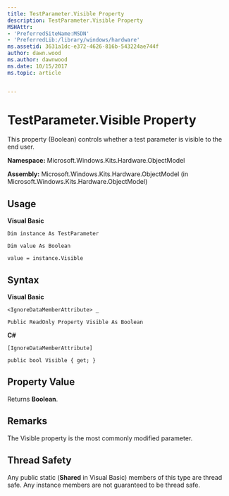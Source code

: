 ```yaml
---
title: TestParameter.Visible Property
description: TestParameter.Visible Property
MSHAttr:
- 'PreferredSiteName:MSDN'
- 'PreferredLib:/library/windows/hardware'
ms.assetid: 3631a1dc-e372-4626-816b-543224ae744f
author: dawn.wood
ms.author: dawnwood
ms.date: 10/15/2017
ms.topic: article


---
```


# TestParameter.Visible Property


This property (Boolean) controls whether a test parameter is visible to the end user.

**Namespace:** Microsoft.Windows.Kits.Hardware.ObjectModel

**Assembly:** Microsoft.Windows.Kits.Hardware.ObjectModel (in Microsoft.Windows.Kits.Hardware.ObjectModel)

## <span id="Usage"></span><span id="usage"></span><span id="USAGE"></span>Usage


**Visual Basic**

`Dim instance As TestParameter`

`Dim value As Boolean`

`value = instance.Visible`

## <span id="Syntax"></span><span id="syntax"></span><span id="SYNTAX"></span>Syntax


**Visual Basic**

`<IgnoreDataMemberAttribute> _`

`Public ReadOnly Property Visible As Boolean`

**C#**

`[IgnoreDataMemberAttribute]`

`public bool Visible { get; }`

## <span id="Property_Value"></span><span id="property_value"></span><span id="PROPERTY_VALUE"></span>Property Value


Returns **Boolean**.

## <span id="Remarks"></span><span id="remarks"></span><span id="REMARKS"></span>Remarks


The Visible property is the most commonly modified parameter.

## <span id="Thread_Safety"></span><span id="thread_safety"></span><span id="THREAD_SAFETY"></span>Thread Safety


Any public static (**Shared** in Visual Basic) members of this type are thread safe. Any instance members are not guaranteed to be thread safe.

 

 






